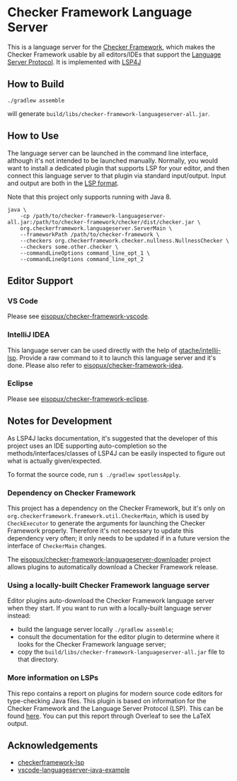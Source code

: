 # Checker Framework Language Server

This is a language server for the [Checker
Framework](https://github.com/typetools/checker-framework), which makes the
Checker Framework usable by all editors/IDEs that support the [Language Server
Protocol](https://microsoft.github.io/language-server-protocol/). It is
implemented with [LSP4J](https://github.com/eclipse/lsp4j)


## How to Build

```shell
./gradlew assemble
```

will generate `build/libs/checker-framework-languageserver-all.jar`.


## How to Use

The language server can be launched in the command line interface, although it's
not intended to be launched manually. Normally, you would want to install a
dedicated plugin that supports LSP for your editor, and then connect this
language server to that plugin via standard input/output. Input and output are
both in the [LSP
format](https://microsoft.github.io//language-server-protocol/specifications/specification-3-14/).

Note that this project only supports running with Java 8.

```shell
java \
    -cp /path/to/checker-framework-languageserver-all.jar:/path/to/checker-framework/checker/dist/checker.jar \
    org.checkerframework.languageserver.ServerMain \
    --frameworkPath /path/to/checker-framework \
    --checkers org.checkerframework.checker.nullness.NullnessChecker \
    --checkers some.other.checker \
    --commandLineOptions command_line_opt_1 \
    --commandLineOptions command_line_opt_2
```

## Editor Support

### VS Code

Please see
[eisopux/checker-framework-vscode](https://github.com/eisopux/checker-framework-vscode).

### IntelliJ IDEA

This language server can be used directly with the help of
[gtache/intellij-lsp](https://github.com/gtache/intellij-lsp). Provide a raw
command to it to launch this language server and it's done. Please also refer to
[eisopux/checker-framework-idea](https://github.com/eisopux/checker-framework-idea).

### Eclipse

Please see
[eisopux/checker-framework-eclipse](https://github.com/eisopux/checker-framework-eclipse).


## Notes for Development

As LSP4J lacks documentation, it's suggested that the developer of this project
uses an IDE supporting auto-completion so the methods/interfaces/classes of
LSP4J can be easily inspected to figure out what is actually given/expected.

To format the source code, run `$ ./gradlew spotlessApply`.

### Dependency on Checker Framework

This project has a dependency on the Checker Framework, but it's only
on `org.checkerframework.framework.util.CheckerMain`, which is used by
`CheckExecutor` to generate the arguments for launching the Checker Framework
properly. Therefore it's not necessary to update this dependency very often; it
only needs to be updated if in a future version the interface of `CheckerMain`
changes.

The
[eisopux/checker-framework-languageserver-downloader](https://github.com/eisopux/checker-framework-languageserver-downloader)
project allows plugins to automatically download a Checker Framework release.

### Using a locally-built Checker Framework language server

Editor plugins auto-download the Checker Framework language server when they start.
If you want to run with a locally-built language server instead:
- build the language server locally `./gradlew assemble`;
- consult the documentation for the editor plugin to determine where it looks
  for the Checker Framework language server;
- copy the `build/libs/checker-framework-languageserver-all.jar` file to that
  directory.

### More information on LSPs
This repo contains a report on plugins for modern source code editors for type-checking Java files. This plugin
is based on information for the Checker Framework and the Language Server Protocol (LSP). This can be found 
[here](https://github.com/jainishmehta/checker-framework-languageserver/blob/master/manual/main.tex). You can put this report 
through Overleaf to see the LaTeX output.

## Acknowledgements

- [checkerframework-lsp](https://github.com/adamyy/checkerframework-lsp)
- [vscode-languageserver-java-example](https://github.com/adamvoss/vscode-languageserver-java-example)
